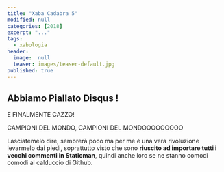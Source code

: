 ```yaml
---
title: "Xaba Cadabra 5"
modified: null
categories: [2018]
excerpt: "..."
tags:
  - xabologia
header:  
  image:  null
  teaser: images/teaser-default.jpg
published: true
---
```


## Abbiamo Piallato Disqus !

E FINALMENTE CAZZO!

CAMPIONI DEL MONDO, CAMPIONI DEL MONDOOOOOOOOO

Lasciatemelo dire, sembrerà poco ma per me è una vera rivoluzione levarmelo dai piedi, soprattutto visto che sono **riuscito ad importare tutti i vecchi commenti in Staticman**, quindi anche loro se ne stanno comodi comodi al calduccio di Github.
